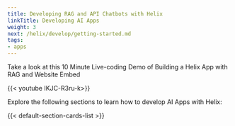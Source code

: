```yaml
---
title: Developing RAG and API Chatbots with Helix
linkTitle: Developing AI Apps
weight: 3
next: /helix/develop/getting-started.md
tags:
- apps
---
```


Take a look at this 10 Minute Live-coding Demo of Building a Helix App with RAG and Website Embed

{{< youtube IKJC-R3ru-k>}}

Explore the following sections to learn how to develop AI Apps with Helix:

<!--more-->

{{< default-section-cards-list >}}